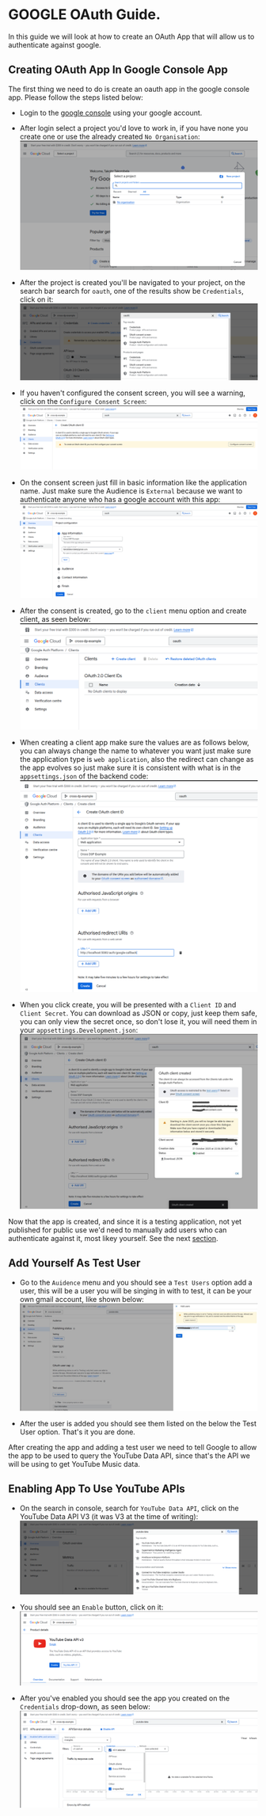 # GOOGLE OAuth Guide.
In this guide we will look at how to create an OAuth App that will allow us to authenticate against google.


## Creating OAuth App In Google Console App
The first thing we need to do is create an oauth app in the google console app. Please follow the steps listed below:

- Login to the [google console](https://console.cloud.google.com/) using your google account.

- After login select a project you'd love to work in, if you have none you create one or use the already created `No Organisation`:
![create-or-select-google-project](../../assets/create-or-select-google-project.png)

- After the project is created you'll be navigated to your project, on the search bar search for `oauth`, one of the results show be `Credentials`, click on it:  
![google-credentials-search-result](../../assets/google-credentials-search-result.png)

- If you haven't configured the consent screen, you will see a warning, click on the `Configure Consent Screen`:  
![google-configure-consent-screen-warn](../../assets/google-configure-consent-screen-warn.png)

- On the consent screen just fill in basic information like the application name. Just make sure the Audience is `External` because we want to authenticate anyone who has a google account with this app:
![google-consent-screen-details](../../assets/google-consent-screen-details.png)

- After the consent is created, go to the `client` menu option and create client, as seen below:  
![google-create-client-after-consent](../../assets/google-create-client-after-consent.png)

- When creating a client app make sure the values are as follows below, you can always change the name to whatever you want just make sure the application type is `web application`, also the redirect can change as the app evolves so just make sure it is consistent with what is in the `appsettings.json` of the backend code:  
![google-oauth-client-form-values](../../assets/google-oauth-client-form-values.png)

- When you click create, you will be presented with a `Client ID` and `Client Secret`. You can download as JSON or copy, just keep them safe, you can only view the secret once, so don't lose it, you will need them in your `appsettings.Development.json`:  
![google-oauth-client-id-and-secret](../../assets/google-oauth-client-id-and-secret.jpeg)

Now that the app is created, and since it is a testing application, not yet published for public use we'd need to manually add users who can authenticate against it, most likey yourself. See the next [section](#add-yourself-as-test-user).

## Add Yourself As Test User

- Go to the `Auidence` menu and you should see a `Test Users` option add a user, this will be a user you will be singing in with to test, it can be your own gmail account, like shown below:
![google-oauth-add-test-user](../../assets/google-oauth-add-test-user.jpeg)

- After the user is added you should see them listed on the below the Test User option. That's it you are done.

After creating the app and adding a test user we need to tell Google to allow the app to be used to query the YouTube Data API, since that's the API we will be using to get YouTube Music data.

## Enabling App To Use YouTube APIs

- On the search in console, search for `YouTube Data API`, click on the YouTube Data API V3 (it was V3 at the time of writing):  
![google-yt-data-api-search](../../assets/google-yt-data-api-search.png)

- You should see an `Enable` button, click on it:
![google-enable-yt-data-api](../../assets/google-enable-yt-data-api.png)

- After you've enabled you should see the app you created on the `Credentials` drop-down, as seen below:
![google-enabled-yt-data-api-app](../../assets/google-enabled-yt-data-api-app.png)

